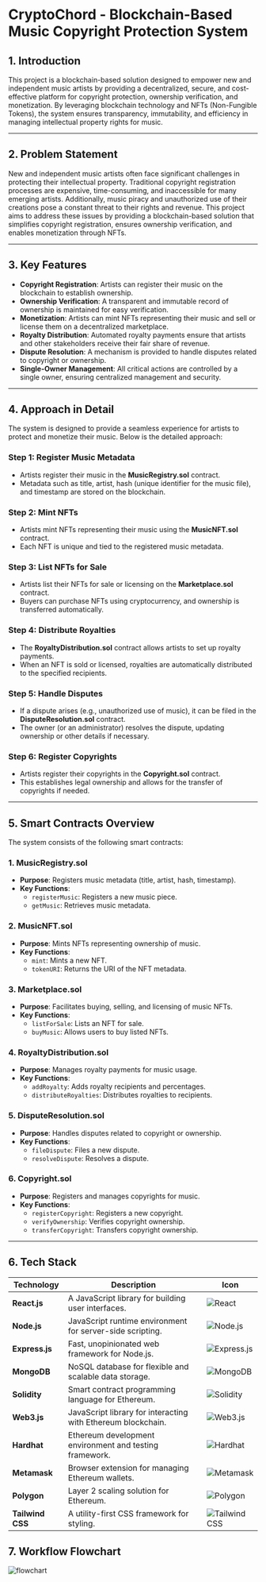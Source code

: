 # CryptoChord - Blockchain-Based Music Copyright Protection System

## 1. Introduction
This project is a blockchain-based solution designed to empower new and independent music artists by providing a decentralized, secure, and cost-effective platform for copyright protection, ownership verification, and monetization. By leveraging blockchain technology and NFTs (Non-Fungible Tokens), the system ensures transparency, immutability, and efficiency in managing intellectual property rights for music.

---

## 2. Problem Statement
New and independent music artists often face significant challenges in protecting their intellectual property. Traditional copyright registration processes are expensive, time-consuming, and inaccessible for many emerging artists. Additionally, music piracy and unauthorized use of their creations pose a constant threat to their rights and revenue. This project aims to address these issues by providing a blockchain-based solution that simplifies copyright registration, ensures ownership verification, and enables monetization through NFTs.

---

## 3. Key Features
- **Copyright Registration**: Artists can register their music on the blockchain to establish ownership.
- **Ownership Verification**: A transparent and immutable record of ownership is maintained for easy verification.
- **Monetization**: Artists can mint NFTs representing their music and sell or license them on a decentralized marketplace.
- **Royalty Distribution**: Automated royalty payments ensure that artists and other stakeholders receive their fair share of revenue.
- **Dispute Resolution**: A mechanism is provided to handle disputes related to copyright or ownership.
- **Single-Owner Management**: All critical actions are controlled by a single owner, ensuring centralized management and security.

---

## 4. Approach in Detail
The system is designed to provide a seamless experience for artists to protect and monetize their music. Below is the detailed approach:

### Step 1: Register Music Metadata
- Artists register their music in the **MusicRegistry.sol** contract.
- Metadata such as title, artist, hash (unique identifier for the music file), and timestamp are stored on the blockchain.

### Step 2: Mint NFTs
- Artists mint NFTs representing their music using the **MusicNFT.sol** contract.
- Each NFT is unique and tied to the registered music metadata.

### Step 3: List NFTs for Sale
- Artists list their NFTs for sale or licensing on the **Marketplace.sol** contract.
- Buyers can purchase NFTs using cryptocurrency, and ownership is transferred automatically.

### Step 4: Distribute Royalties
- The **RoyaltyDistribution.sol** contract allows artists to set up royalty payments.
- When an NFT is sold or licensed, royalties are automatically distributed to the specified recipients.

### Step 5: Handle Disputes
- If a dispute arises (e.g., unauthorized use of music), it can be filed in the **DisputeResolution.sol** contract.
- The owner (or an administrator) resolves the dispute, updating ownership or other details if necessary.

### Step 6: Register Copyrights
- Artists register their copyrights in the **Copyright.sol** contract.
- This establishes legal ownership and allows for the transfer of copyrights if needed.

---

## 5. Smart Contracts Overview
The system consists of the following smart contracts:

### 1. **MusicRegistry.sol**
- **Purpose**: Registers music metadata (title, artist, hash, timestamp).
- **Key Functions**:
  - `registerMusic`: Registers a new music piece.
  - `getMusic`: Retrieves music metadata.

### 2. **MusicNFT.sol**
- **Purpose**: Mints NFTs representing ownership of music.
- **Key Functions**:
  - `mint`: Mints a new NFT.
  - `tokenURI`: Returns the URI of the NFT metadata.

### 3. **Marketplace.sol**
- **Purpose**: Facilitates buying, selling, and licensing of music NFTs.
- **Key Functions**:
  - `listForSale`: Lists an NFT for sale.
  - `buyMusic`: Allows users to buy listed NFTs.

### 4. **RoyaltyDistribution.sol**
- **Purpose**: Manages royalty payments for music usage.
- **Key Functions**:
  - `addRoyalty`: Adds royalty recipients and percentages.
  - `distributeRoyalties`: Distributes royalties to recipients.

### 5. **DisputeResolution.sol**
- **Purpose**: Handles disputes related to copyright or ownership.
- **Key Functions**:
  - `fileDispute`: Files a new dispute.
  - `resolveDispute`: Resolves a dispute.

### 6. **Copyright.sol**
- **Purpose**: Registers and manages copyrights for music.
- **Key Functions**:
  - `registerCopyright`: Registers a new copyright.
  - `verifyOwnership`: Verifies copyright ownership.
  - `transferCopyright`: Transfers copyright ownership.

---

## 6. Tech Stack

| Technology       | Description                                           | Icon |
|-----------------|-------------------------------------------------------|------|
| **React.js**    | A JavaScript library for building user interfaces.     | ![React](https://img.shields.io/badge/-React-61DAFB?logo=react&logoColor=white) |
| **Node.js**     | JavaScript runtime environment for server-side scripting. | ![Node.js](https://img.shields.io/badge/-Node.js-339933?logo=node.js&logoColor=white) |
| **Express.js**  | Fast, unopinionated web framework for Node.js.         | ![Express.js](https://img.shields.io/badge/-Express.js-000000?logo=express&logoColor=white) |
| **MongoDB**     | NoSQL database for flexible and scalable data storage. | ![MongoDB](https://img.shields.io/badge/-MongoDB-47A248?logo=mongodb&logoColor=white) |
| **Solidity**    | Smart contract programming language for Ethereum.      | ![Solidity](https://img.shields.io/badge/-Solidity-363636?logo=solidity&logoColor=white) |
| **Web3.js**     | JavaScript library for interacting with Ethereum blockchain. | ![Web3.js](https://img.shields.io/badge/-Web3.js-EF6C00?logo=ethereum&logoColor=white) |
| **Hardhat**     | Ethereum development environment and testing framework. | ![Hardhat](https://img.shields.io/badge/-Hardhat-FFCA28?logo=hardhat&logoColor=black) |
| **Metamask**    | Browser extension for managing Ethereum wallets.       | ![Metamask](https://img.shields.io/badge/-Metamask-F6851B?logo=metamask&logoColor=white) |
| **Polygon**     | Layer 2 scaling solution for Ethereum.                 | ![Polygon](https://img.shields.io/badge/-Polygon-8247E5?logo=polygon&logoColor=white) |
| **Tailwind CSS**| A utility-first CSS framework for styling.             | ![Tailwind CSS](https://img.shields.io/badge/-Tailwind%20CSS-38B2AC?logo=tailwind-css&logoColor=white) |



## 7. Workflow Flowchart
![flowchart](https://github.com/user-attachments/assets/462a59c0-caec-4650-9bb4-a0c08450cef4)
